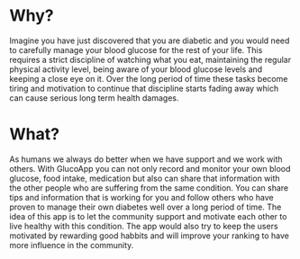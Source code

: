 Why?
=========

Imagine you have just discovered that you are diabetic and you would need to carefully manage your blood glucose for the rest of your life. This requires a strict discipline of watching what you eat, maintaining the regular physical activity level, being aware of your blood glucose levels and keeping a close eye on it. Over the long period of time these tasks become tiring and motivation to continue that discipline starts fading away which can cause serious long term health damages. 

What?
==========

As humans we always do better when we have support and we work with others. With GlucoApp you can not only record and monitor your own blood glucose, food intake, medication but also can share that information with the other people who are suffering from the same condition. You can share tips and information that is working for you and follow others who have proven to manage their own diabetes well over a long period of time. The idea of this app is to let the community support and motivate each other to live healthy with this condition. The app would also try to keep the users motivated by rewarding good habbits and will improve your ranking to have more influence in the community. 

